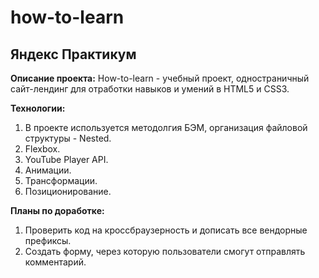 # how-to-learn
## Яндекс Практикум

__Описание проекта:__
How-to-learn - учебный проект, одностраничный сайт-лендинг для отработки навыков и умений в HTML5 и CSS3.

__Технологии:__
1. В проекте используется методолгия БЭМ, организация файловой структуры  - Nested.
2. Flexbox.
2. YouTube Player API.
4. Анимации.
5. Трансформации.
6. Позиционирование.

__Планы по доработке:__
1. Проверить код на кроссбраузерность и дописать все вендорные префиксы.
2. Создать форму, через которую пользователи смогут отправлять комментарий.
